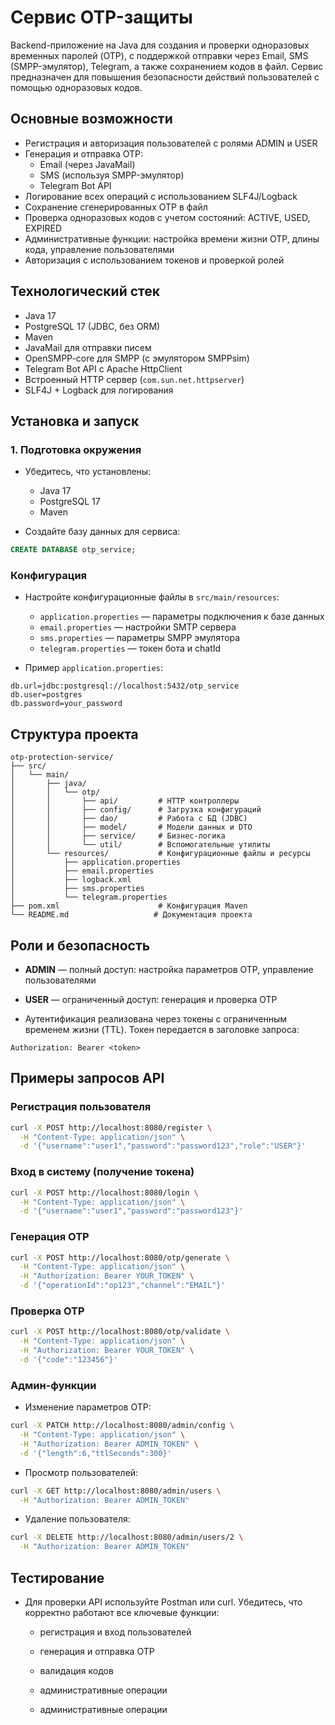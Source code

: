 
#  Сервис OTP-защиты  
Backend-приложение на Java для создания и проверки одноразовых временных паролей (OTP), с поддержкой отправки через Email, SMS (SMPP-эмулятор), Telegram, а также сохранением кодов в файл. Сервис предназначен для повышения безопасности действий пользователей с помощью одноразовых кодов.

## Основные возможности  
- Регистрация и авторизация пользователей с ролями ADMIN и USER  
- Генерация и отправка OTP:  
  - Email (через JavaMail)  
  - SMS (используя SMPP-эмулятор)  
  - Telegram Bot API  
- Логирование всех операций с использованием SLF4J/Logback  
- Сохранение сгенерированных OTP в файл  
- Проверка одноразовых кодов с учетом состояний: ACTIVE, USED, EXPIRED  
- Административные функции: настройка времени жизни OTP, длины кода, управление пользователями  
- Авторизация с использованием токенов и проверкой ролей  

##  Технологический стек  
- Java 17  
- PostgreSQL 17 (JDBC, без ORM)  
- Maven  
- JavaMail для отправки писем  
- OpenSMPP-core для SMPP (с эмулятором SMPPsim)  
- Telegram Bot API с Apache HttpClient  
- Встроенный HTTP сервер (`com.sun.net.httpserver`)  
- SLF4J + Logback для логирования  

##  Установка и запуск  
### 1. Подготовка окружения  
- Убедитесь, что установлены:  
  - Java 17  
  - PostgreSQL 17  
  - Maven  

- Создайте базу данных для сервиса:  
```sql
CREATE DATABASE otp_service;
```

###  Конфигурация  

- Настройте конфигурационные файлы в `src/main/resources`:  
  - `application.properties` — параметры подключения к базе данных  
  - `email.properties` — настройки SMTP сервера  
  - `sms.properties` — параметры SMPP эмулятора  
  - `telegram.properties` — токен бота и chatId  

- Пример `application.properties`:  
```
db.url=jdbc:postgresql://localhost:5432/otp_service
db.user=postgres
db.password=your_password
```


## Структура проекта  
```
otp-protection-service/
├── src/
│   └── main/
│       ├── java/
│       │   └── otp/
│       │       ├── api/         # HTTP контроллеры
│       │       ├── config/      # Загрузка конфигураций
│       │       ├── dao/         # Работа с БД (JDBC)
│       │       ├── model/       # Модели данных и DTO
│       │       ├── service/     # Бизнес-логика
│       │       └── util/        # Вспомогательные утилиты
│       └── resources/           # Конфигурационные файлы и ресурсы
│           ├── application.properties
│           ├── email.properties
│           ├── logback.xml
│           ├── sms.properties
│           └── telegram.properties
├── pom.xml                      # Конфигурация Maven
└── README.md                   # Документация проекта
```

##  Роли и безопасность  
- **ADMIN** — полный доступ: настройка параметров OTP, управление пользователями  
- **USER** — ограниченный доступ: генерация и проверка OTP  

- Аутентификация реализована через токены с ограниченным временем жизни (TTL). Токен передается в заголовке запроса:  
```
Authorization: Bearer <token>
```

##  Примеры запросов API  

### Регистрация пользователя  
```bash
curl -X POST http://localhost:8080/register \
  -H "Content-Type: application/json" \
  -d '{"username":"user1","password":"password123","role":"USER"}'
```

### Вход в систему (получение токена)  
```bash
curl -X POST http://localhost:8080/login \
  -H "Content-Type: application/json" \
  -d '{"username":"user1","password":"password123"}'
```

### Генерация OTP  
```bash
curl -X POST http://localhost:8080/otp/generate \
  -H "Content-Type: application/json" \
  -H "Authorization: Bearer YOUR_TOKEN" \
  -d '{"operationId":"op123","channel":"EMAIL"}'
```

### Проверка OTP  
```bash
curl -X POST http://localhost:8080/otp/validate \
  -H "Content-Type: application/json" \
  -H "Authorization: Bearer YOUR_TOKEN" \
  -d '{"code":"123456"}'
```

### Админ-функции  

- Изменение параметров OTP:  
```bash
curl -X PATCH http://localhost:8080/admin/config \
  -H "Content-Type: application/json" \
  -H "Authorization: Bearer ADMIN_TOKEN" \
  -d '{"length":6,"ttlSeconds":300}'
```

- Просмотр пользователей:  
```bash
curl -X GET http://localhost:8080/admin/users \
  -H "Authorization: Bearer ADMIN_TOKEN"
```

- Удаление пользователя:  
```bash
curl -X DELETE http://localhost:8080/admin/users/2 \
  -H "Authorization: Bearer ADMIN_TOKEN"
```

##  Тестирование  
- Для проверки API используйте Postman или curl. Убедитесь, что корректно работают все ключевые функции:  
  - регистрация и вход пользователей  
  - генерация и отправка OTP  
  - валидация кодов  
  - административные операции  

  - административные операции  
